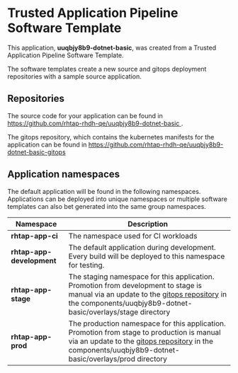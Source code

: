# Trusted Application Pipeline Software Template

This application, **uuqbjy8b9-dotnet-basic**, was created from a Trusted Application Pipeline Software Template.

The software templates create a new source and gitops deployment repositories with a sample source application. 

## Repositories

The source code for your application can be found in [https://github.com/rhtap-rhdh-qe/uuqbjy8b9-dotnet-basic ](https://github.com/rhtap-rhdh-qe/uuqbjy8b9-dotnet-basic ).
 
The gitops repository, which contains the kubernetes manifests for the application can be found in 
[https://github.com/rhtap-rhdh-qe/uuqbjy8b9-dotnet-basic-gitops ](https://github.com/rhtap-rhdh-qe/uuqbjy8b9-dotnet-basic-gitops ) 

## Application namespaces 

The default application will be found in the following namespaces. Applications can be deployed into unique namespaces or multiple software templates can also bet generated into the same group namespaces.  

|  Namespace   |  Description   |  
| -------- | -------- |
| **rhtap-app-ci** | The namespace used for CI workloads |
| **rhtap-app-development** | The default application during development. Every build will be deployed to this namespace for testing. |
| **rhtap-app-stage** | The staging namespace for this application. Promotion from development to stage is manual via an update to the [gitops repository](https://github.com/rhtap-rhdh-qe/uuqbjy8b9-dotnet-basic-gitops ) in the components/uuqbjy8b9-dotnet-basic/overlays/stage directory |
| **rhtap-app-prod** | The production namespace for this application. Promotion from stage to production is manual via an update to the [gitops repository](https://github.com/rhtap-rhdh-qe/uuqbjy8b9-dotnet-basic-gitops ) in the components/uuqbjy8b9-dotnet-basic/overlays/prod directory |